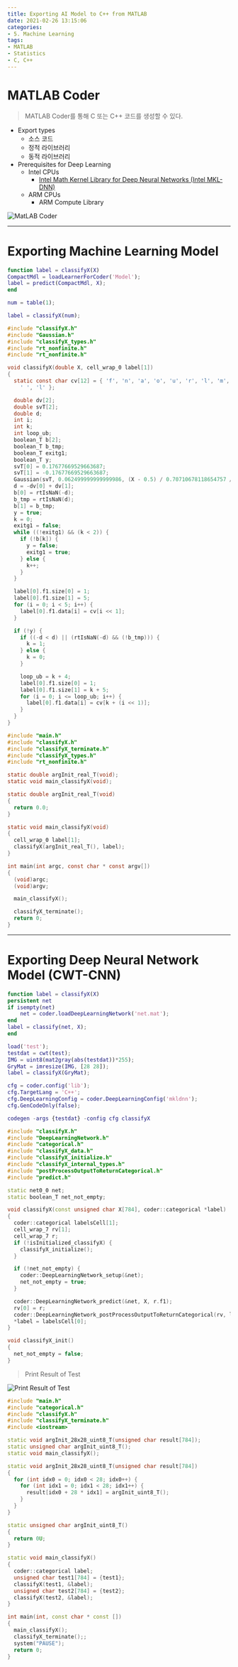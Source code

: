 ```yaml
---
title: Exporting AI Model to C++ from MATLAB
date: 2021-02-26 13:15:06
categories:
- 5. Machine Learning
tags:
- MATLAB
- Statistics
- C, C++
---
```

# MATLAB Coder

> MATLAB Coder를 통해 C 또는 C++ 코드를 생성할 수 있다.

+ Export types
  + 소스 코드
  + 정적 라이브러리
  + 동적 라이브러리
+ Prerequisites for Deep Learning
  + Intel CPUs
    + [Intel Math Kernel Library for Deep Neural Networks (Intel MKL-DNN)](https://www.intel.com/content/www/us/en/developer/topic-technology/open/overview.html)
  + ARM CPUs
    + ARM Compute Library

![MatLAB Coder](https://user-images.githubusercontent.com/42334717/109254668-d78eec80-7835-11eb-897b-228d0a7b468f.png)

<!-- More -->

***

# Exporting Machine Learning Model

~~~Matlab classifyX.m
function label = classifyX(X)
CompactMdl = loadLearnerForCoder('Model');
label = predict(CompactMdl, X);
end
~~~

~~~Matlab test_classifyX.m
num = table(1);

label = classifyX(num);
~~~

~~~C classifyX.c
#include "classifyX.h"
#include "Gaussian.h"
#include "classifyX_types.h"
#include "rt_nonfinite.h"
#include "rt_nonfinite.h"

void classifyX(double X, cell_wrap_0 label[1])
{
  static const char cv[12] = { 'f', 'n', 'a', 'o', 'u', 'r', 'l', 'm', 't', 'a',
    ' ', 'l' };

  double dv[2];
  double svT[2];
  double d;
  int i;
  int k;
  int loop_ub;
  boolean_T b[2];
  boolean_T b_tmp;
  boolean_T exitg1;
  boolean_T y;
  svT[0] = 0.17677669529663687;
  svT[1] = -0.17677669529663687;
  Gaussian(svT, 0.062499999999999986, (X - 0.5) / 0.70710678118654757 / 4.0, dv);
  d = -dv[0] + dv[1];
  b[0] = rtIsNaN(-d);
  b_tmp = rtIsNaN(d);
  b[1] = b_tmp;
  y = true;
  k = 0;
  exitg1 = false;
  while ((!exitg1) && (k < 2)) {
    if (!b[k]) {
      y = false;
      exitg1 = true;
    } else {
      k++;
    }
  }

  label[0].f1.size[0] = 1;
  label[0].f1.size[1] = 5;
  for (i = 0; i < 5; i++) {
    label[0].f1.data[i] = cv[i << 1];
  }

  if (!y) {
    if ((-d < d) || (rtIsNaN(-d) && (!b_tmp))) {
      k = 1;
    } else {
      k = 0;
    }

    loop_ub = k + 4;
    label[0].f1.size[0] = 1;
    label[0].f1.size[1] = k + 5;
    for (i = 0; i <= loop_ub; i++) {
      label[0].f1.data[i] = cv[k + (i << 1)];
    }
  }
}
~~~

~~~C main.c
#include "main.h"
#include "classifyX.h"
#include "classifyX_terminate.h"
#include "classifyX_types.h"
#include "rt_nonfinite.h"

static double argInit_real_T(void);
static void main_classifyX(void);

static double argInit_real_T(void)
{
  return 0.0;
}

static void main_classifyX(void)
{
  cell_wrap_0 label[1];
  classifyX(argInit_real_T(), label);
}

int main(int argc, const char * const argv[])
{
  (void)argc;
  (void)argv;

  main_classifyX();

  classifyX_terminate();
  return 0;
}
~~~

***

# Exporting Deep Neural Network Model (CWT-CNN)

~~~Matlab classifyX.m
function label = classifyX(X)
persistent net
if isempty(net)
    net = coder.loadDeepLearningNetwork('net.mat');
end
label = classify(net, X);
end
~~~

~~~Matlab test.m
load('test');
testdat = cwt(test);
IMG = uint8(mat2gray(abs(testdat))*255);
GryMat = imresize(IMG, [28 28]);
label = classifyX(GryMat);
~~~

~~~Matlab coder_src.m
cfg = coder.config('lib');
cfg.TargetLang = 'C++';
cfg.DeepLearningConfig = coder.DeepLearningConfig('mkldnn');
cfg.GenCodeOnly(false);

codegen -args {testdat} -config cfg classifyX
~~~

~~~C++ classifyX.cpp
#include "classifyX.h"
#include "DeepLearningNetwork.h"
#include "categorical.h"
#include "classifyX_data.h"
#include "classifyX_initialize.h"
#include "classifyX_internal_types.h"
#include "postProcessOutputToReturnCategorical.h"
#include "predict.h"

static net0_0 net;
static boolean_T net_not_empty;

void classifyX(const unsigned char X[784], coder::categorical *label)
{
  coder::categorical labelsCell[1];
  cell_wrap_7 rv[1];
  cell_wrap_7 r;
  if (!isInitialized_classifyX) {
    classifyX_initialize();
  }

  if (!net_not_empty) {
    coder::DeepLearningNetwork_setup(&net);
    net_not_empty = true;
  }

  coder::DeepLearningNetwork_predict(&net, X, r.f1);
  rv[0] = r;
  coder::DeepLearningNetwork_postProcessOutputToReturnCategorical(rv, labelsCell);
  *label = labelsCell[0];
}

void classifyX_init()
{
  net_not_empty = false;
}
~~~

> Print Result of Test

![Print Result of Test](https://user-images.githubusercontent.com/42334717/109256818-29397600-783a-11eb-9b9a-6727dce26b38.png)

~~~C++ main.cpp
#include "main.h"
#include "categorical.h"
#include "classifyX.h"
#include "classifyX_terminate.h"
#include <iostream>

static void argInit_28x28_uint8_T(unsigned char result[784]);
static unsigned char argInit_uint8_T();
static void main_classifyX();

static void argInit_28x28_uint8_T(unsigned char result[784])
{
  for (int idx0 = 0; idx0 < 28; idx0++) {
    for (int idx1 = 0; idx1 < 28; idx1++) {
      result[idx0 + 28 * idx1] = argInit_uint8_T();
    }
  }
}

static unsigned char argInit_uint8_T()
{
  return 0U;
}

static void main_classifyX()
{
  coder::categorical label;
  unsigned char test1[784] = {test1};
  classifyX(test1, &label);
  unsigned char test2[784] = {test2};
  classifyX(test2, &label);
}

int main(int, const char * const [])
{
  main_classifyX();
  classifyX_terminate();;
  system("PAUSE");
  return 0;
}
~~~